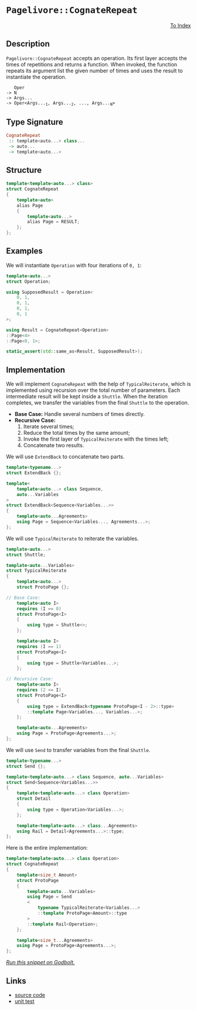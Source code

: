 <!-- Copyright 2024 Feng Mofan
SPDX-License-Identifier: Apache-2.0 -->

# `Pagelivore::CognateRepeat`

<p style='text-align: right;'><a href="../../../facilities/metafunctions.md#pagelivore-cognate-repeat">To Index</a></p>

## Description

`Pagelivore::CognateRepeat` accepts an operation.
Its first layer accepts the times of repetitions and returns a function.
When invoked, the function repeats its argument list the given number of times and uses the result to instantiate the operation.

<pre><code>   Oper
-> N
-> Args...
-> Oper&lt;Args...<sub>1</sub>, Args...<sub>2</sub>, ..., Args...<sub>N</sub>&gt;</code></pre>

## Type Signature

```Haskell
CognateRepeat
 :: template<auto...> class...
 -> auto...
 -> template<auto...>
```

## Structure

```C++
template<template<auto...> class>
struct CognateRepeat
{
    template<auto>
    alias Page
    {
        template<auto...>
        alias Page = RESULT;
    };
};
```

## Examples

We will instantiate `Operation` with four iterations of `0, 1`:

```C++
template<auto...>
struct Operation;

using SupposedResult = Operation<
    0, 1,
    0, 1,
    0, 1,
    0, 1
>;

using Result = CognateRepeat<Operation>
::Page<4>
::Page<0, 1>;

static_assert(std::same_as<Result, SupposedResult>);
```

## Implementation

We will implement `CognateRepeat` with the help of `TypicalReiterate`, which is implemented using recursion over the total number of parameters.
Each intermediate result will be kept inside a `Shuttle`.
When the iteration completes, we transfer the variables from the final `Shuttle` to the operation.

- **Base Case:** Handle several numbers of times directly.
- **Recursive Case:**
  1. Iterate several times;
  2. Reduce the total times by the same amount;
  3. Invoke the first layer of `TypicalReiterate` with the times left;
  4. Concatenate two results.

We will use `ExtendBack` to concatenate two parts.

```C++
template<typename...>
struct ExtendBack {};

template<
    template<auto...> class Sequence,
    auto...Variables
>
struct ExtendBack<Sequence<Variables...>>
{
    template<auto...Agreements>
    using Page = Sequence<Variables..., Agreements...>;
};
```

We will use `TypicalReiterate` to reiterate the variables.

```C++
template<auto...>
struct Shuttle;

template<auto...Variables>
struct TypicalReiterate
{
    template<auto...>
    struct ProtoPage {};

// Base Case:
    template<auto I>
    requires (I == 0)
    struct ProtoPage<I>
    {
        using type = Shuttle<>;
    };

    template<auto I>
    requires (I == 1)
    struct ProtoPage<I>
    {
        using type = Shuttle<Variables...>;
    };

// Recursive Case:
    template<auto I>
    requires (2 <= I)
    struct ProtoPage<I>
    {
        using type = ExtendBack<typename ProtoPage<I - 2>::type>
        ::template Page<Variables..., Variables...>;
    };

    template<auto...Agreements>
    using Page = ProtoPage<Agreements...>;
};
```

We will use `Send` to transfer variables from the final `Shuttle`.

```C++
template<typename...>
struct Send {};

template<template<auto...> class Sequence, auto...Variables>
struct Send<Sequence<Variables...>>
{
    template<template<auto...> class Operation>
    struct Detail
    {
        using type = Operation<Variables...>;
    };

    template<template<auto...> class...Agreements>
    using Rail = Detail<Agreements...>::type;
};
```

Here is the entire implementation:

```C++
template<template<auto...> class Operation>
struct CognateRepeat
{
    template<size_t Amount>
    struct ProtoPage
    {
        template<auto...Variables>
        using Page = Send
        <
            typename TypicalReiterate<Variables...>
            ::template ProtoPage<Amount>::type
        >
        ::template Rail<Operation>;
    };

    template<size_t...Agreements>
    using Page = ProtoPage<Agreements...>;
};
```

[*Run this snippet on Godbolt.*](https://godbolt.org/#z:OYLghAFBqd5QCxAYwPYBMCmBRdBLAF1QCcAaPECAMzwBtMA7AQwFtMQByARg9KtQYEAysib0QXACx8BBAKoBnTAAUAHpwAMvAFYTStJg1DIApACYAQuYukl9ZATwDKjdAGFUtAK4sGEgGykrgAyeAyYAHI%2BAEaYxCAAnADspAAOqAqETgwe3r4BaRlZAqHhUSyx8cm2mPaOAkIETMQEuT5%2BXIF2mA7Zjc0EpZExcYkpCk0tbfmdtpODYcMVo8kAlLaoXsTI7BzmAMxhyN5YANQm%2B25ejrSEAJ4X2CYaAIIHRyeY55fIE%2BhYVEezzerwA9AAqSHg05CBDXAj0U5Q8Gg4EETAsVIGdEXNxMa6oAB0xKBrwmxC8DhhcIICMwFysr2BEKhp2wqnRDHQFiYyAA1kioaiwaDTgB1L4AdzotFOXiUpwICDwClOVC8DF6AkVqFOaE1TE5hq%2BBElutSAwUhLRGKxxtxBDuqUYrEwxOt%2ByeZIIFKp7M53N5ApMSSsSQAIgzgTbMdj6Zdgack4rbXHcfiiO7HnqDApVUJMABHLyMHakRPJjNE4kANWaeCY0XoCmjnuB5MpBDZHNcPP5uILxdL8bcdeIDabmCtJLbbaZoYrSfRsftlyr7pewGImAxjAILbnL2TcsyRlOyiYwC%2BF3DMKLJc1I7HE%2Bb7tIp03293gmnHqe%2B0ZN4IyjJkwWRO8uUFSFhReZc7RxS5HWdZg2CzQ8OypAtIJDMNIwA6NXjgtNENTVc8QJNDsBzJg8zvIdH3fdda3rRtm1JF4MK7LD0AHe9h1xZ9WKnSj2JwxcUxXBC3CIsimL/ajaIAeWdYhDWydjj0405w0wJo6HEsTXmPY95TCYBFSda99lvZS4jUgQBJYydfyBfCjOTEM8MA8SZKk3yRzk7Njho39Px3Ngfw05NTLPAAlJg6G%2BW8dL02hcTC7990okAQCQ%2BNvOAtyQReFlIVOAAVJ08FEWhYswQg7PRKCURjeCAoo5jxyEg8vQ4n1OwqqqarqhrVJxedAOPfz0w6v9xK05RiFQIgLyvc4F0K7yRVOHkFTxJQQB80ipKrU4AEkoqTbdizwbdVQgM6kpvU4NFWeb%2BqpRbltQVaRwuw9j0Mo9jKTGLzLypLqXhehcVcyaPM2gjgaXY72qIc7LtOa6vFuqdTgep7rNOLg3vcpMFqWlbLz%2BzGgZB0HT3ByzIdhaGnyc18Z3/eGk08kDitBUU6uQLZMgANy%2Bfb2COyS0d1f7euPbHcfusxvjcZ6ztJ5HTgp77ftxBWDIXMnjLBiznUh/1eyDB1LJQr4vqpq9DdOABaU4zEeHK8sx48fdR89qccrrnLfU5BLDrn%2BcBxHQJ16a11mjKIv3THzd%2ByGnZ%2B4PLhTvcXNnAqvKR0roQ8YBmHROrnUNZqYMT6TUZmzMuYU1VbLG9T0I%2BrsK6rzAa8wQ1oxNhPm8uTIAC9MAAfS7F4WE2QRMb1536VNun6cbuTI7YgH6Yz6mWdccTAYTU36Ytl02EG1JqrEEb0TG9nQ85ubL/pgPZfPSmc5dvOS8NQEG9rlSyZ8PIHxBt/Nqpx4r6UuJ3eyDA4bGxLvHKaE83DTzngQDcW5woF3TozIOa1nrZwNnnAhmVC7c1HuggWyImHMJgmXCqU59z12ZMwnh0EkbvE1J8dW1w6D3FEoRLBgUe6%2Bi7Eg%2BoKCirAnNkILwqR0hKHQHVBQXhaBdmenI7uGtTYaHfFwcsxjTHmJ1iY4mVjjw2K4K2Oh8dzZaJ0Xoom/djRDxHoglSyD2I5UoW4SQgSQDBIcag%2BOEw1LIFniFOIBAIB/BygoV08SDxuDcbo98Ki1EZEwJoqc7jHhvQAhwdYtBOAAFZeB%2BA4FoUgqBOAa0sNYXWmxtjXjMPsHgpACCaAqesPkIBqlmEJEkMwkgAAc0zqkaASGMjQ/hpn7H0JwSQvAWASA0CY%2BpjTmkcF4AoEAJiBkNIqaQOAsAYCIBAJsAgqRrjkEoGgTEdA4gRFdJwVQ0z/Bu38JIU4wBkDIGJpIQkZheCFMICQPA6A9D8EECIMQ7ApAyEEIoFQ6gLmkF0GYyUqlUicB4JUmpdTBlNM4Ipa4TyuyoCoKcX5/zAXAtBeCyF%2BMPDvPoMQc4PSSa8HOVodYEAkBvPvryl5EAJUfPiMAKQZg%2BB0GficiA0RKXRDCM0O4JLeBauYMQO4ilojaB6OcvpbzU6KQYLQXVuKsDRC8MAPEtBaAnO4LwLALBDDAHEA63GvQJYesaZgVQPRri7D6WEdEVTcW3GiKpI1HgsCUp9HgbZnrSAS2INEApOkfVGFuEYQZ6wqAGGAAoGseBMCSlsvUvpSLhA1TRdIJtWK1CUvxfoX1KBrDWH0HgaIJzIDrFQKkeRHq3Z/BvKYNplgzAHJzeOLAI6IDrG6FqPwEBXDTA6EELkQxyiVD0Oo4oORPDtFPUUeRR6RjxDMZu%2BR/QpiXpmDUOofR5h3uWA%2BuYAw916BiS0H9J6SYbC2DsCQZKOC1NIPs3ghymV/IBUCkFYKpCcogLgWFfKDiCv6aW9YCBh5YHiOu0gIzJD7EJAkfYSRJAaEkFM/wuzqn%2BASOsjgmzSDbN6YSfwnRpkJGmZ0apkguDVLo4EBDVKjm2FOYRi5orblivubS55FAZWoB5Z875HBmgsDFkkN2TBqJni4AkQkXBCShvwEQFdiLZAovEOi9tShO24t0EqwlTBiWepg3B2ThyaWPOuKcBlpxDPGdM%2BZ8ylnrO2a5TpyVcR%2BX7DMKsIVparnipS3K6VsreUgGiyZ4KRhLNcBMTQXRcQ1UatxQanVerSBNaNSas1DgWtWr3Dau1lLHXOtde6lr3rfX%2BsafgbcQapyUrDRG9ELWY21EpQmpNdwU27EaemzNfSc15qUAW8bZkcvlsvFWmtdbkItabS51tGL5AeZxY07zPaS1zqsJYQdw74BjondkKdM7rIfesIuxDy74WzdHR%2B812QXBckA2YkIixj2jDMWe%2BRiPCiZFvSj%2B9QHaiw4aPMLHT6v0DFA2j/9r68j7uAwsMo%2BPwMKE6VB8DcaguUqQ6V2L5X4tWZsxofGOGHPpYI8KoZpASNMDI5QGDPG%2BNWaY0kKTSQkj7GY5IQFZjgucGOYpiXKn4BqYeXSwr%2BXeVfLYJwQzrKWAKDFmCsWCW4wTGhfZuFCKzG3ZbRINtsgO3PZ0CANZvn/Okq45z3FIWNP0sZbboF9vHenGd1Z13XYIDctS3hnp%2BwstKZFbllAFu4jm90/ER3ajZ6p9nun%2BJxAWCAuVbV4g9XNXaqNS1trxrTXmu6zp61tr7WTcwE6l1YgRtZrG0WrbXrA2OGDXN8NItFtZuW3Gxpa2dWbbTeOXbvB9v5oxMdktym%2BAVou7W%2BtN3nO%2B7cwHp7XaQ9veMP2r7Ca11/cnZwUEKSQcLqXTiBXShwozJ2cB3QRzfX3WR0Z1/WvRx2yCxwx2yEpz/TAIYBfVaCgIJ0/WJwpzxzgMfRJ2wKIPwNgLAw3VZzRUCwpWj04Ciwbztwdydxd2NAmGFw9xz16Xz0N2I1I1GAozjQVxADMCs32H2GqXmQk12XEKSBWXgy5z1wUzOSI0oxAEkCSEhRVy4CkASGVzoy4BSDjX2FoIOSUN4K4yhQULoPkwsJzUyGcEkCAA%3D)

## Links

- [source code](../../../../conceptrodon/descend/pagelivore/cognate_repeat.hpp)
- [unit test](../../../../tests/unit/metafunctions/pagelivore/cognate_repeat.test.hpp)
